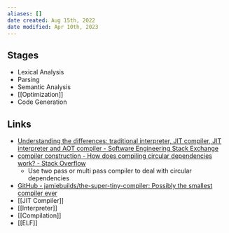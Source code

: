 ```yaml
---
aliases: []
date created: Aug 15th, 2022
date modified: Apr 10th, 2023
---
```

## Stages
- Lexical Analysis
- Parsing
- Semantic Analysis
- [[Optimization]]
- Code Generation

## Links
- [Understanding the differences: traditional interpreter, JIT compiler, JIT interpreter and AOT compiler - Software Engineering Stack Exchange](https://softwareengineering.stackexchange.com/questions/246094/understanding-the-differences-traditional-interpreter-jit-compiler-jit-interp)
- [compiler construction - How does compiling circular dependencies work? - Stack Overflow](https://stackoverflow.com/questions/3032874/how-does-compiling-circular-dependencies-work)
	- Use two pass or multi pass compiler to deal with circular dependencies
- [GitHub - jamiebuilds/the-super-tiny-compiler: Possibly the smallest compiler ever](https://github.com/jamiebuilds/the-super-tiny-compiler)
- [[JIT Compiler]]
- [[Interpreter]]
- [[Compilation]]
- [[ELF]]